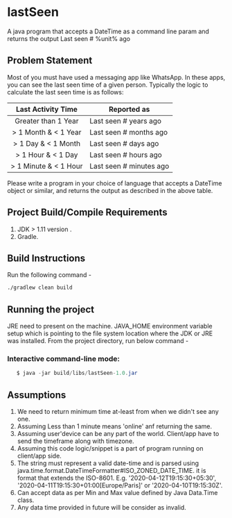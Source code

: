 # lastSeen
A java program that accepts a DateTime as a command line param and returns the output Last seen # %unit% ago

## Problem Statement
Most of you must have used a messaging app like WhatsApp. In these apps, you can see the last seen time of a given person. Typically the logic to calculate the last seen time is as follows:

 |   Last Activity Time  | Reported as             |
 |:---------------------:|-------------------------|
 |  Greater than 1 Year  | Last seen # years ago   |
 | > 1 Month & < 1 Year  | Last seen # months ago  |
 |  > 1 Day & < 1 Month  | Last seen # days ago    |
 | > 1 Hour & < 1 Day    | Last seen # hours ago   |
 | > 1 Minute & < 1 Hour | Last seen # minutes ago |

 Please write a program in your choice of language that accepts a DateTime object or similar, and returns the output as described in the above table.
 
 ## Project Build/Compile Requirements
 
 1. JDK > 1.11 version .
 2. Gradle.
 
 ## Build Instructions
 
 Run the following command -
 ```sh
 ./gradlew clean build
 ```
 
 ## Running the project
 
 JRE need to present on the machine.
 JAVA_HOME environment variable setup which is pointing to the file system location where the JDK or JRE was installed.
 From the project directory, run below command - 
 
 ### Interactive command-line mode: 
 ```java
    $ java -jar build/libs/lastSeen-1.0.jar
 ```

 ## Assumptions
 1.  We need to return minimum time at-least from when we didn't see any one.
 2.  Assuming Less than 1 minute means 'online' anf returning the same.
 3. Assuming user'device can be any part of the world. Client/app have to send the timeframe along with timezone. 
 4. Assuming this code logic/snippet is a part of program running on client/app side.  
 5. The string must represent a valid date-time and is parsed using java.time.format.DateTimeFormatter#ISO_ZONED_DATE_TIME. it is format that extends the ISO-8601. E.g. '2020-04-12T19:15:30+05:30', '2020-04-11T19:15:30+01:00[Europe/Paris]' or '2020-04-10T19:15:30Z'.
 6. Can accept data as per Min and Max value defined by Java Data.Time class.
 7. Any data time provided in future will be consider as invalid. 
